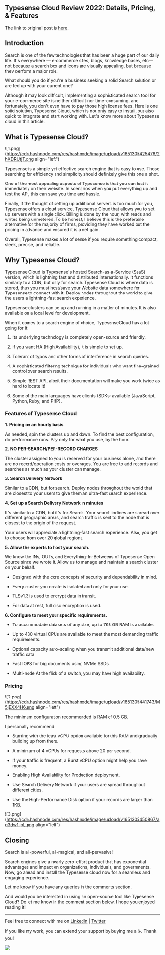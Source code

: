 ## Typesense Cloud Review 2022: Details, Pricing, & Features

The link to original post is [here](https://aviyel.com/post/3087/typesense-cloud-review-2022-details-pricing-features).

## Introduction

Search is one of the few technologies that has been a huge part of our daily life. It's everywhere — e-commerce sites, blogs, knowledge bases, etc— not because a search box and icons are visually appealing, but because they perform a major role.

What should you do if you're a business seeking a solid Search solution or are fed up with your current one?

Although it may look difficult, implementing a sophisticated search tool for your e-commerce site is neither difficult nor time-consuming. and fortunately, you don't even have to pay those high license fees. Here is one solid solution, Typesense Cloud, which is not only easy to install, but also quick to integrate and start working with. Let's know more about Typesense cloud in this article.

## What is Typesense Cloud?

![1.png](https://cdn.hashnode.com/res/hashnode/image/upload/v1651305425476/2hXDRUtjT.png align="left")

Typesense is a simple yet effective search engine that is easy to use. Those searching for efficiency and simplicity should definitely give this one a shot.

One of the most appealing aspects of Typesense is that you can test it immediately on their website. In scenarios when you put everything up and test the API, this can save you time and hassle.

Finally, if the thought of setting up additional servers is too much for you, Typesense offers a cloud service, Typesense Cloud that allows you to set up servers with a single click. Billing is done by the hour, with reads and writes being unmetered. To be honest, I believe this is the preferable alternative for the majority of firms, providing they have worked out the pricing in advance and ensured it is a net gain.

Overall, Typesense makes a lot of sense if you require something compact, sleek, precise, and reliable.

## Why Typesense Cloud?

Typesense Cloud is Typesense's hosted Search-as-a-Service (SaaS) version, which is lightning fast and distributed internationally. It functions similarly to a CDN, but only for search. Typesense Cloud is where data is stored, thus you must host/save your Website data somewhere for Typesense to connect with it. Deploy nodes throughout the world to give the users a lightning-fast search experience.

Typesense clusters can be up and running in a matter of minutes. It is also available on a local level for development.

When it comes to a search engine of choice, TypesenseCloud has a lot going for it:

1. Its underlying technology is completely open-source and friendly.

2. If you want HA (High Availability), it is simple to set up.

3. Tolerant of typos and other forms of interference in search queries.

4. A sophisticated filtering technique for individuals who want fine-grained control over search results.

5. Simple REST API, albeit their documentation will make you work twice as hard to locate it!

6. Some of the main languages have clients (SDKs) available (JavaScript, Python, Ruby, and PHP).

### Features of Typesense Cloud

**1. Pricing on an hourly basis**

As needed, spin the clusters up and down. To find the best configuration, do performance runs. Pay only for what you use, by the hour.

**2. NO PER-SEARCH/PER-RECORD CHARGES**

The cluster assigned to you is reserved for your business alone, and there are no record/operation costs or overages. You are free to add records and searches as much as your cluster can manage.

**3. Search Delivery Network**

Similar to a CDN, but for search. Deploy nodes throughout the world that are closest to your users to give them an ultra-fast search experience.

**4. Set up a Search Delivery Network in minutes**

It's similar to a CDN, but it's for Search. Your search indices are spread over different geographic areas, and search traffic is sent to the node that is closest to the origin of the request.

Your users will appreciate a lightning-fast search experience. Also, you get to choose from over 20 global regions.

**5. Allow the experts to host your search.**

We know the INs, OUTs, and Everything-In-Betweens of Typesense Open Source since we wrote it. Allow us to manage and maintain a search cluster on your behalf.

- Designed with the core concepts of security and dependability in mind.

- Every cluster you create is isolated and only for your use.

- TLSv1.3 is used to encrypt data in transit.

- For data at rest, full disc encryption is used.

**6. Configure to meet your specific requirements.**

- To accommodate datasets of any size, up to 768 GB RAM is available.

- Up to 480 virtual CPUs are available to meet the most demanding traffic requirements.

- Optional capacity auto-scaling when you transmit additional data/new traffic data

- Fast IOPS for big documents using NVMe SSDs

- Multi-node At the flick of a switch, you may have high availability.

### Pricing

![2.png](https://cdn.hashnode.com/res/hashnode/image/upload/v1651305441743/M5jEXX4H6.png align="left")

The minimum configuration recommended is RAM of 0.5 GB.

I personally recommend:

- Starting with the least vCPU option available for this RAM and gradually building up from there.

- A minimum of 4 vCPUs for requests above 20 per second.

- If your traffic is frequent, a Burst vCPU option might help you save money.

- Enabling High Availability for Production deployment.

- Use Search Delivery Network if your users are spread throughout different cities.

- Use the High-Performance Disk option if your records are larger than 1KB.

![3.png](https://cdn.hashnode.com/res/hashnode/image/upload/v1651305450867/aq3dw1-pL.png align="left")

## Closing

Search is all-powerful, all-magical, and all-pervasive!

Search engines give a nearly zero-effort product that has exponential advantages and impact on organizations, individuals, and governments. Now, go ahead and install the Typesense cloud now for a seamless and engaging experience.

Let me know if you have any queries in the comments section.

And would you be interested in using an open-source tool like Typesense Cloud? Do let me know in the comment section below. I hope you enjoyed reading it!


<hr></hr>

Feel free to connect with me on  [LinkedIn](https://www.linkedin.com/in/bhumikhokhani/)  |  [Twitter](https://twitter.com/bhumikhokhani) 
<br>
> 
If you like my work, you can extend your support by buying me a ☕. Thank you!

<a href="https://www.buymeacoffee.com/bhumikhokhani"><img src="https://img.buymeacoffee.com/button-api/?text=Buy me a coffee&emoji=&slug=bhumikhokhani&button_colour=FF5F5F&font_colour=ffffff&font_family=Cookie&outline_colour=000000&coffee_colour=FFDD00"></a>



